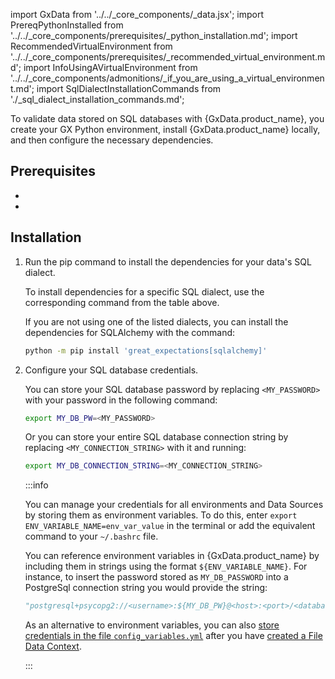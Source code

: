 import GxData from '../../_core_components/_data.jsx';
import PrereqPythonInstalled from '../../_core_components/prerequisites/_python_installation.md';
import RecommendedVirtualEnvironment from '../../_core_components/prerequisites/_recommended_virtual_environment.md';
import InfoUsingAVirtualEnvironment from '../../_core_components/admonitions/_if_you_are_using_a_virtual_environment.md';
import SqlDialectInstallationCommands from './_sql_dialect_installation_commands.md';

To validate data stored on SQL databases with {GxData.product_name}, you create your GX Python environment, install {GxData.product_name} locally, and then configure the necessary dependencies.

## Prerequisites

- <PrereqPythonInstalled/>
- <RecommendedVirtualEnvironment/>

## Installation

1. Run the pip command to install the dependencies for your data's SQL dialect.

   <SqlDialectInstallationCommands/>
   
   To install dependencies for a specific SQL dialect, use the corresponding command from the table above.

   If you are not using one of the listed dialects, you can install the dependencies for SQLAlchemy with the command:

   ```bash title="Terminal input"
   python -m pip install 'great_expectations[sqlalchemy]'
   ```

2. Configure your SQL database credentials.

   You can store your SQL database password by replacing `<MY_PASSWORD>` with your password in the following command:

   ```bash title='Terminal input'
   export MY_DB_PW=<MY_PASSWORD>
   ```
   
   Or you can store your entire SQL database connection string by replacing `<MY_CONNECTION_STRING>` with it and running:
 
   ```bash title='Terminal input'
   export MY_DB_CONNECTION_STRING=<MY_CONNECTION_STRING>
   ```

   :::info

   You can manage your credentials for all environments and Data Sources by storing them as environment variables.  To do this, enter `export ENV_VARIABLE_NAME=env_var_value` in the terminal or add the equivalent command to your `~/.bashrc` file.

   You can reference environment variables in {GxData.product_name} by including them in strings using the format `${ENV_VARIABLE_NAME}`.  For instance, to insert the password stored as `MY_DB_PASSWORD` into a PostgreSql connection string you would provide the string:

   ```python title="Example PostgreSql Connection String"
   "postgresql+psycopg2://<username>:${MY_DB_PW}@<host>:<port>/<database>"
   ```

   As an alternative to environment variables, you can also [store credentials in the file `config_variables.yml`](/core/installation_and_setup/manage_credentials.md#yaml-file) after you have [created a File Data Context](/core/installation_and_setup/manage_data_contexts.md?context-type=file#initialize-a-new-data-context).

   :::
